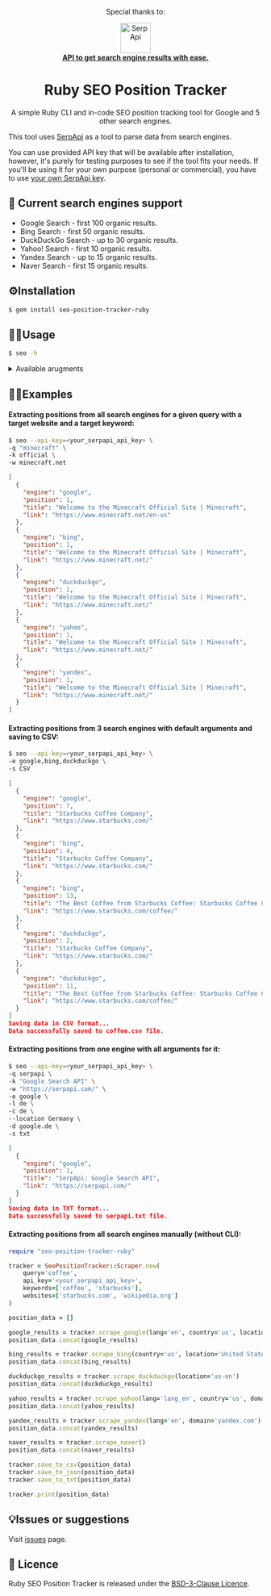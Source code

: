 <div align="center">
<p>Special thanks to:</p>
<div>
   <img src="https://user-images.githubusercontent.com/81998012/231172985-81515e8b-bc41-46b4-83fa-d129d5f3e718.svg" width="60" alt="SerpApi">
</div>
<a href="https://serpapi.com">
  <b>API to get search engine results with ease.</b>
</a>
</div>

<h1 align="center">Ruby SEO Position Tracker</h1>

<p align="center">A simple Ruby CLI and in-code SEO position tracking tool for Google and 5 other search engines.</p>

This tool uses [SerpApi](https://serpapi.com/) as a tool to parse data from search engines. 

You can use provided API key that will be available after installation, however, it's purely for testing purposes to see if the tool fits your needs. If you'll be using it for your own purpose (personal or commercial), you have to use [your own SerpApi key](https://serpapi.com/manage-api-key).



## 🔎 Current search engines support

- Google Search - first 100 organic results.
- Bing Search - first 50 organic results.
- DuckDuckGo Search - up to 30 organic results.
- Yahoo! Search - first 10 organic results.
- Yandex Search - up to 15 organic results.
- Naver Search - first 15 organic results.


## ⚙️Installation

```bash
$ gem install seo-position-tracker-ruby
```


## 🤹‍♂️Usage

```bash
$ seo -h
```

<details>
<summary>
Available arugments
</summary>

```lang-none
Usage: seo [options]
    -q, --query QUERY                Search query. Default "coffee".
    -k, --target-keywords KEYWORDS   Target keywords to track. Default "coffee".
    -w, --target-websites WEBSITES   Target websites to track. Default "starbucks.com".
    -e, --search-engine ENGINES      Choosing a search engine to track: "google", "bing", "duckduckgo", "yahoo", "yandex", "naver". You can select multiple search engines by separating them with a comma: google,bing. All search engines are selected by default.
    -a, --api-key API_KEY            Your SerpApi API key: https://serpapi.com/manage-api-key. Default is a test API key to test CLI.
    -l, --language LANGUAGE          Language of the search. Supported only for "google", "yahoo" and "yandex" engines. Default is nil.
    -c, --country COUNTRY            Country of the search. Supported only for "google", "bing" and "yahoo" engines. Default is nil.
    -p, --location LOCATION          Location of the search. Supported only for "google", "bing", "duckduckgo" and "yandex" engines. Default is nil.
    -d, --domain DOMAIN              Search engine domain to use. Supported only for "google", "yahoo" and "yandex" engines. Default is nil.
    -s, --save-to SAVE               Saves the results in the current directory in the selected format (CSV, JSON, TXT). Default CSV.
```

</details>

## 🤹‍♂️Examples

#### Extracting positions from all search engines for a given query with a target website and a target keyword:

```bash
$ seo --api-key=<your_serpapi_api_key> \
-q "minecraft" \
-k official \
-w minecraft.net
```

```json
[
  {
    "engine": "google",
    "position": 1,
    "title": "Welcome to the Minecraft Official Site | Minecraft",
    "link": "https://www.minecraft.net/en-us"
  },
  {
    "engine": "bing",
    "position": 1,
    "title": "Welcome to the Minecraft Official Site | Minecraft",
    "link": "https://www.minecraft.net/"
  },
  {
    "engine": "duckduckgo",
    "position": 1,
    "title": "Welcome to the Minecraft Official Site | Minecraft",
    "link": "https://www.minecraft.net/"
  },
  {
    "engine": "yahoo",
    "position": 1,
    "title": "Welcome to the Minecraft Official Site | Minecraft",
    "link": "https://www.minecraft.net/"
  },
  {
    "engine": "yandex",
    "position": 1,
    "title": "Welcome to the Minecraft Official Site | Minecraft",
    "link": "https://www.minecraft.net/"
  }
]
```

#### Extracting positions from 3 search engines with default arguments and saving to CSV:

```bash
$ seo --api-key=<your_serpapi_api_key> \
-e google,bing,duckduckgo \
-s CSV
```

```json
[
  {
    "engine": "google",
    "position": 7,
    "title": "Starbucks Coffee Company",
    "link": "https://www.starbucks.com/"
  },
  {
    "engine": "bing",
    "position": 4,
    "title": "Starbucks Coffee Company",
    "link": "https://www.starbucks.com/"
  },
  {
    "engine": "bing",
    "position": 13,
    "title": "The Best Coffee from Starbucks Coffee: Starbucks Coffee Company",
    "link": "https://www.starbucks.com/coffee/"
  },
  {
    "engine": "duckduckgo",
    "position": 2,
    "title": "Starbucks Coffee Company",
    "link": "https://www.starbucks.com/"
  },
  {
    "engine": "duckduckgo",
    "position": 11,
    "title": "The Best Coffee from Starbucks Coffee: Starbucks Coffee Company",
    "link": "https://www.starbucks.com/coffee/"
  }
]
Saving data in CSV format...
Data successfully saved to coffee.csv file.
```

#### Extracting positions from one engine with all arguments for it:

```bash       
$ seo --api-key=<your_serpapi_api_key> \
-q serpapi \
-k "Google Search API" \
-w "https://serpapi.com/" \
-e google \
-l de \
-c de \
--location Germany \
-d google.de \
-s txt
```

```json
[
  {
    "engine": "google",
    "position": 1,
    "title": "SerpApi: Google Search API",
    "link": "https://serpapi.com/"
  }
]
Saving data in TXT format...
Data successfully saved to serpapi.txt file.
```

#### Extracting positions from all search engines manually (without CLI):

```ruby
require "seo-position-tracker-ruby"

tracker = SeoPositionTracker::Scraper.new(
    query='coffee', 
    api_key='<your_serpapi_api_key>', 
    keywords=['coffee', 'starbucks'], 
    websites=['starbucks.com', 'wikipedia.org']
)

position_data = []

google_results = tracker.scrape_google(lang='en', country='us', location='United States', domain='google.com')
position_data.concat(google_results)

bing_results = tracker.scrape_bing(country='us', location='United States')
position_data.concat(bing_results)

duckduckgo_results = tracker.scrape_duckduckgo(location='us-en')
position_data.concat(duckduckgo_results)

yahoo_results = tracker.scrape_yahoo(lang='lang_en', country='us', domain='uk')
position_data.concat(yahoo_results)

yandex_results = tracker.scrape_yandex(lang='en', domain='yandex.com')
position_data.concat(yandex_results)

naver_results = tracker.scrape_naver()
position_data.concat(naver_results)

tracker.save_to_csv(position_data)
tracker.save_to_json(position_data)
tracker.save_to_txt(position_data)

tracker.print(position_data)
```

## 💡Issues or suggestions

Visit [issues](https://github.com/chukhraiartur/seo-position-tracker-ruby/issues) page.

## 📜 Licence

Ruby SEO Position Tracker is released under the [BSD-3-Clause Licence](https://github.com/chukhraiartur/seo-position-tracker-ruby/blob/main/LICENSE).
